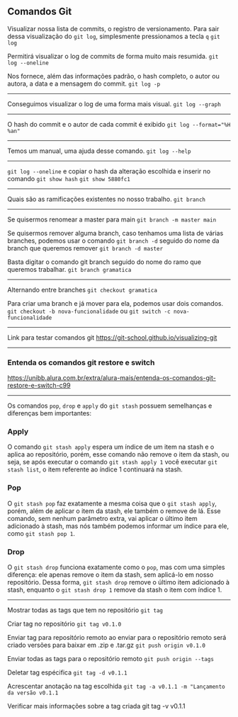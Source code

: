 ## Comandos Git

Visualizar nossa lista de commits, o registro de versionamento.
Para sair dessa visualização do `git log`, simplesmente pressionamos a tecla `q`
`git log`


Permitirá visualizar o log de commits de forma muito mais resumida.
`git log --oneline`

Nos fornece, além das informações padrão, o hash completo, o autor ou autora, a data e a mensagem do commit.
`git log -p`

---

Conseguimos visualizar o log de uma forma mais visual.
`git log --graph`

---

O hash do commit e o autor de cada commit é exibido
`git log --format="%H %an"`

---

Temos um manual, uma ajuda desse comando.
`git log --help`

---

`git log --oneline` e copiar o hash da alteração escolhida e inserir no comando `git show hash`
`git show 5880fc1`

---

Quais são as ramificações existentes no nosso trabalho.
`git branch`

---

Se quisermos renomear a master para main
`git branch -m master main`

Se quisermos remover alguma branch, caso tenhamos uma lista de várias branches,
podemos usar o comando `git branch -d` seguido do nome da branch que queremos remover
`git branch -d master`

Basta digitar o comando git branch seguido do nome do ramo que queremos trabalhar.
`git branch gramatica`

---

Alternando entre branches
`git checkout gramatica`

Para criar uma branch e já mover para ela, podemos usar dois comandos.
`git checkout -b nova-funcionalidade`
ou
`git switch -c nova-funcionalidade`

---

Link para testar comandos git
https://git-school.github.io/visualizing-git

---

### Entenda os comandos git restore e switch
https://unibb.alura.com.br/extra/alura-mais/entenda-os-comandos-git-restore-e-switch-c99

---

Os comandos `pop`, `drop` e `apply` do `git stash` possuem semelhanças e diferenças bem importantes:

### Apply
O comando `git stash apply` espera um índice de um item na stash e o aplica ao repositório,
porém, esse comando não remove o item da stash, ou seja, se após executar o comando `git stash apply 1` você executar `git stash list`, o item referente ao índice 1 continuará na stash.

### Pop
O `git stash pop` faz exatamente a mesma coisa que o `git stash apply`, porém, além de aplicar o item da stash,
ele também o remove de lá. Esse comando, sem nenhum parâmetro extra, vai aplicar o último item adicionado à stash, mas nós também podemos informar um índice para ele, como `git stash pop 1`.

### Drop
O `git stash drop` funciona exatamente como o `pop`, mas com uma simples diferença:
ele apenas remove o item da stash, sem aplicá-lo em nosso repositório. Dessa forma, `git stash drop` remove o último item adicionado à stash,
enquanto o `git stash drop 1` remove da stash o item com índice 1.

---

Mostrar todas as tags que tem no repositório
`git tag`

Criar tag no repositório
`git tag v0.1.0`

Enviar tag para repositório remoto
ao enviar para o repositório remoto será criado versões para baixar em .zip e .tar.gz
`git push origin v0.1.0`

Enviar todas as tags para o repositório remoto
`git push origin --tags`

Deletar tag espécifica
`git tag -d v0.1.1`

Acrescentar anotação na tag escolhida
`git tag -a v0.1.1 -m "Lançamento da versão v0.1.1`

Verificar mais informações sobre a tag criada
git tag -v v0.1.1
